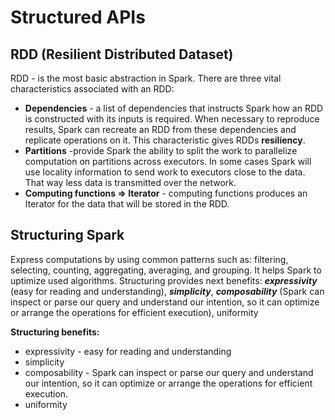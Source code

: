 # Structured APIs

## RDD (Resilient Distributed Dataset)

RDD - is the most basic abstraction in Spark. There are three vital characteristics associated with an RDD:

* **Dependencies** - a list of dependencies that instructs Spark how an RDD is constructed with its inputs is required. When necessary to reproduce results, Spark can recreate an RDD from these dependencies and replicate operations on it. This characteristic gives RDDs **resiliency**.
* **Partitions** -provide Spark the ability to split the work to parallelize computation on partitions across executors. In some cases Spark will use locality information to send work to executors close to the data. That way less data is transmitted over the network.
* **Computing functions => Iterator** - computing functions produces an Iterator for the data that will be stored in the RDD.

## Structuring Spark
Express computations by using common patterns such as: filtering, selecting, counting, aggregating, averaging, and grouping. It helps Spark to uptimize used algorithms. Structuring provides next benefits: ***expressivity*** (easy for reading and understanding), ***simplicity***, ***composability*** (Spark can inspect or parse our query and understand our intention, so it can optimize or arrange the operations for efficient execution), uniformity

**Structuring benefits:**
* expressivity - easy for reading and understanding
* simplicity
* composability - Spark can inspect or parse our query and understand our intention, so it can optimize or arrange the operations for efficient execution.
* uniformity